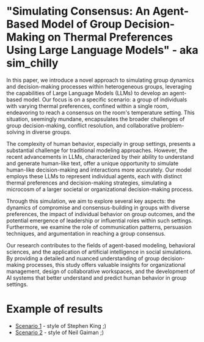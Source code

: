 #  "Simulating Consensus: An Agent-Based Model of Group Decision-Making on Thermal Preferences Using Large Language Models" - aka sim_chilly

In this paper, we introduce a novel approach to simulating group dynamics and decision-making processes within heterogeneous groups, leveraging the capabilities of Large Language Models (LLMs) to develop an agent-based model. Our focus is on a specific scenario: a group of individuals with varying thermal preferences, confined within a single room, endeavoring to reach a consensus on the room's temperature setting. This situation, seemingly mundane, encapsulates the broader challenges of group decision-making, conflict resolution, and collaborative problem-solving in diverse groups.

The complexity of human behavior, especially in group settings, presents a substantial challenge for traditional modeling approaches. However, the recent advancements in LLMs, characterized by their ability to understand and generate human-like text, offer a unique opportunity to simulate human-like decision-making and interactions more accurately. Our model employs these LLMs to represent individual agents, each with distinct thermal preferences and decision-making strategies, simulating a microcosm of a larger societal or organizational decision-making process.

Through this simulation, we aim to explore several key aspects: the dynamics of compromise and consensus-building in groups with diverse preferences, the impact of individual behavior on group outcomes, and the potential emergence of leadership or influential roles within such settings. Furthermore, we examine the role of communication patterns, persuasion techniques, and argumentation in reaching a group consensus.

Our research contributes to the fields of agent-based modeling, behavioral sciences, and the application of artificial intelligence in social simulations. By providing a detailed and nuanced understanding of group decision-making processes, this study offers valuable insights for organizational management, design of collaborative workspaces, and the development of AI systems that better understand and predict human behavior in group settings.

# Example of results

* [Scenario 1](https://github.com/kelu124/sim_chilly/blob/main/output/movie_3_suite_simple.md) - style of Stephen King ;)
* [Scenario 2](https://github.com/kelu124/sim_chilly/blob/main/output/movie_4_simple.md) - style of Neil Gaiman ;)
